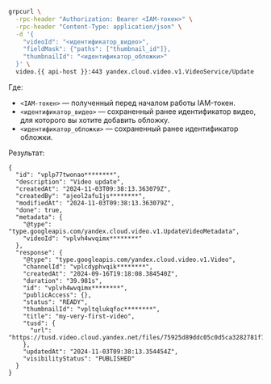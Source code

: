 ```bash
grpcurl \
  -rpc-header "Authorization: Bearer <IAM-токен>" \
  -rpc-header "Content-Type: application/json" \
  -d '{
    "videoId": "<идентификатор_видео>",
    "fieldMask": {"paths": ["thumbnail_id"]},
    "thumbnailId": "<идентификатор_обложки>"
  }' \
  video.{{ api-host }}:443 yandex.cloud.video.v1.VideoService/Update
```

Где:
* `<IAM-токен>` — полученный перед началом работы IAM-токен.
* `<идентификатор_видео>` — сохраненный ранее идентификатор видео, для которого вы хотите добавить обложку.
* `<идентификатор_обложки>` — сохраненный ранее идентификатор обложки.

Результат:

```text
{
  "id": "vplp77twonao********",
  "description": "Video update",
  "createdAt": "2024-11-03T09:38:13.363079Z",
  "createdBy": "ajeol2afu1js********",
  "modifiedAt": "2024-11-03T09:38:13.363079Z",
  "done": true,
  "metadata": {
    "@type": "type.googleapis.com/yandex.cloud.video.v1.UpdateVideoMetadata",
    "videoId": "vplvh4wvqimx********"
  },
  "response": {
    "@type": "type.googleapis.com/yandex.cloud.video.v1.Video",
    "channelId": "vplcdyphvqik********",
    "createdAt": "2024-09-16T19:18:08.384540Z",
    "duration": "39.981s",
    "id": "vplvh4wvqimx********",
    "publicAccess": {},
    "status": "READY",
    "thumbnailId": "vpltqlukqfoc********",
    "title": "my-very-first-video",
    "tusd": {
      "url": "https://tusd.video.cloud.yandex.net/files/75925d89ddc05c0d5ca3282781f13c6f+00062241********"
    },
    "updatedAt": "2024-11-03T09:38:13.354454Z",
    "visibilityStatus": "PUBLISHED"
  }
}
```